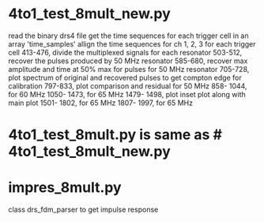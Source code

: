 # 4to1_test_8mult_new.py

read the binary drs4 file
get the time sequences for each trigger cell in an array 'time_samples'
allign the time sequences for ch 1, 2, 3 for each trigger cell
413-476, divide the multiplexed signals for each resonator
503-512, recover the pulses produced by 50 MHz resonator
585-680, recover max amplitude and time at 50% max for pulses for 50 MHz resonator
705-728, plot spectrum of original and recovered pulses to get compton edge for calibration
797-833, plot comparison and residual for 50 MHz
858- 1044, for 60 MHz
1050- 1473, for 65 MHz
1479- 1498, plot inset plot along with main plot
1501- 1802, for 65 MHz
1807- 1997, for 65 MHz

# 4to1_test_8mult.py is same as # 4to1_test_8mult_new.py

# impres_8mult.py
class drs_fdm_parser to get impulse response


